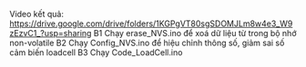 Video kết quả: https://drive.google.com/drive/folders/1KGPgVT80sgSDOMJLm8w4e3_W9zEzvC1_?usp=sharing
B1 Chạy erase_NVS.ino để xoá dữ liệu từ trong bộ nhớ non-volatile
B2 Chạy Config_NVS.ino để hiệu chỉnh thông số, giảm sai số cảm biến loadcell
B3 Chạy Code_LoadCell.ino
